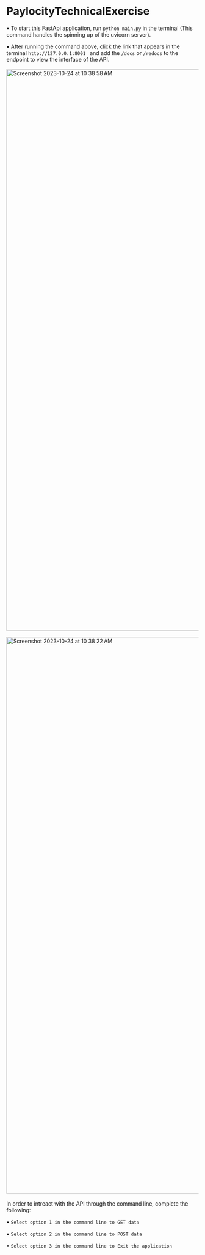 # PaylocityTechnicalExercise

• To start this FastApi application, run ```python main.py``` in the terminal (This command handles the spinning up of the uvicorn server).

• After running the command above, click the link that appears in the terminal ```http://127.0.0.1:8001 ``` and add the ```/docs``` or ```/redocs``` to the endpoint to view the interface of the API.
<br>
<br>
<img width="1470" alt="Screenshot 2023-10-24 at 10 38 58 AM" src="https://github.com/cierrajohnsoncarter/DevSecOpsTechnicalExercise/assets/60804351/d5770726-7edf-49a0-b6a3-d4d43bfe2095">
<br>
<br>
<img width="1458" alt="Screenshot 2023-10-24 at 10 38 22 AM" src="https://github.com/cierrajohnsoncarter/DevSecOpsTechnicalExercise/assets/60804351/4fbca495-3da8-487d-a828-6579cff9e694">
<br>
<br>
In order to intreact with the API through the command line, complete the following:

• ```Select option 1 in the command line to GET data```

• ```Select option 2 in the command line to POST data```

• ```Select option 3 in the command line to Exit the application```
